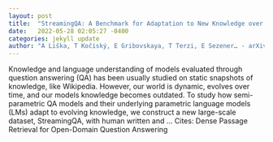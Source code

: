 ```yaml
---
layout: post
title:  "StreamingQA: A Benchmark for Adaptation to New Knowledge over Time in Question Answering Models"
date:   2022-05-28 02:05:27 -0400
categories: jekyll update
author: "A Liška, T Kočiský, E Gribovskaya, T Terzi, E Sezener… - arXiv preprint arXiv …, 2022"
---
```

Knowledge and language understanding of models evaluated through question answering (QA) has been usually studied on static snapshots of knowledge, like Wikipedia. However, our world is dynamic, evolves over time, and our models  knowledge becomes outdated. To study how semi-parametric QA models and their underlying parametric language models (LMs) adapt to evolving knowledge, we construct a new large-scale dataset, StreamingQA, with human written and … Cites: ‪Dense Passage Retrieval for Open-Domain Question Answering‬
